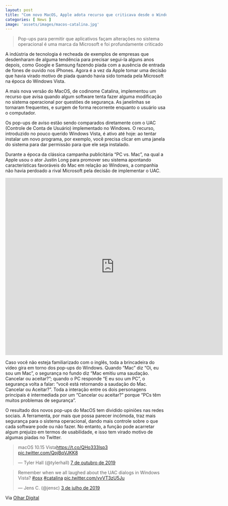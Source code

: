 ```yaml
---
layout: post
title: "Com novo MacOS, Apple adota recurso que criticava desde o Windows Vista"
categories: [ News ]
image: 'assets/images/macos-catalina.jpg'
---
```


> Pop-ups para permitir que aplicativos façam alterações no sistema operacional é uma marca da Microsoft e foi profundamente criticado

A indústria de tecnologia é recheada de exemplos de empresas que desdenharam de alguma tendência para precisar segui-la alguns anos depois, como Google e Samsung fazendo piada com a ausência de entrada de fones de ouvido nos iPhones. Agora é a vez da Apple tomar uma decisão que havia virado motivo de piada quando havia sido tomada pela Microsoft na época do Windows Vista.

<script async src="https://pagead2.googlesyndication.com/pagead/js/adsbygoogle.js"></script>
<!-- Informat -->
<ins class="adsbygoogle"
     style="display:block"
     data-ad-client="ca-pub-2838251107855362"
     data-ad-slot="2327980059"
     data-ad-format="auto"
     data-full-width-responsive="true"></ins>
<script>
(adsbygoogle = window.adsbygoogle || []).push({});
</script>    

A mais nova versão do MacOS, de codinome Catalina, implementou um recurso que avisa quando algum software tenta fazer alguma modificação no sistema operacional por questões de segurança. As janelinhas se tornaram frequentes, e surgem de forma recorrente enquanto o usuário usa o computador.

Os pop-ups de aviso estão sendo comparados diretamente com o UAC (Controle de Conta de Usuário) implementado no Windows. O recurso, introduzido no pouco querido Windows Vista, é ativo até hoje: ao tentar instalar um novo programa, por exemplo, você precisa clicar em uma janela do sistema para dar permissão para que ele seja instalado.

Durante a época da clássica campanha publicitária “PC vs. Mac”, na qual a Apple usou o ator Justin Long para promover seu sistema apontando características favoráveis do Mac em relação ao Windows, a companhia não havia perdoado a rival Microsoft pela decisão de implementar o UAC.

<iframe width="680" height="555" src="https://www.youtube.com/embed/VuqZ8AqmLPY" frameborder="0" allow="accelerometer; autoplay; encrypted-media; gyroscope; picture-in-picture" allowfullscreen></iframe>

Caso você não esteja familiarizado com o inglês, toda a brincadeira do vídeo gira em torno dos pop-ups do Windows. Quando “Mac” diz “Oi, eu sou um Mac”, o segurança no fundo diz “Mac emitiu uma saudação. Cancelar ou aceitar?”; quando o PC responde “E eu sou um PC”, o segurança volta a falar: “você está retornando a saudação do Mac. Cancelar ou Aceitar?”. Toda a interação entre os dois personagens principais é intermediada por um “Cancelar ou aceitar?” porque “PCs têm muitos problemas de segurança”.

O resultado dos novos pop-ups do MacOS tem dividido opiniões nas redes sociais. A ferramenta, por mais que possa parecer incômoda, traz mais segurança para o sistema operacional, dando mais controle sobre o que cada software pode ou não fazer. No entanto, a função pode acarretar algum prejuízo em termos de usabilidade, e isso tem virado motivo de algumas piadas no Twitter.

<blockquote class="twitter-tweet" data-lang="pt"><p lang="es" dir="ltr">macOS 10.15 Vista<a href="https://t.co/QHo333lsp3">https://t.co/QHo333lsp3</a> <a href="https://t.co/QpjBqVJKK8">pic.twitter.com/QpjBqVJKK8</a></p>&mdash; Tyler Hall (@tylerhall) <a href="https://twitter.com/tylerhall/status/1181324733893287938?ref_src=twsrc%5Etfw">7 de outubro de 2019</a></blockquote>
<script async src="https://platform.twitter.com/widgets.js" charset="utf-8"></script>

<blockquote class="twitter-tweet" data-lang="pt"><p lang="en" dir="ltr">Remember when we all laughed about the UAC dialogs in Windows Vista? <a href="https://twitter.com/hashtag/osx?src=hash&amp;ref_src=twsrc%5Etfw">#osx</a> <a href="https://twitter.com/hashtag/catalina?src=hash&amp;ref_src=twsrc%5Etfw">#catalina</a> <a href="https://t.co/vvVT3zU5Ju">pic.twitter.com/vvVT3zU5Ju</a></p>&mdash; Jens C. (@jensc) <a href="https://twitter.com/jensc/status/1146389753237053440?ref_src=twsrc%5Etfw">3 de julho de 2019</a></blockquote>
<script async src="https://platform.twitter.com/widgets.js" charset="utf-8"></script>

Via [Olhar Digital](https://olhardigital.com.br/fique_seguro/noticia/com-novo-macos-apple-adota-recurso-que-criticava-desde-o-windows-vista/91319)
<div id="46254-28"><script src="//ads.themoneytizer.com/s/gen.js?type=28"></script><script src="//ads.themoneytizer.com/s/requestform.js?siteId=46254&formatId=28"></script></div>
